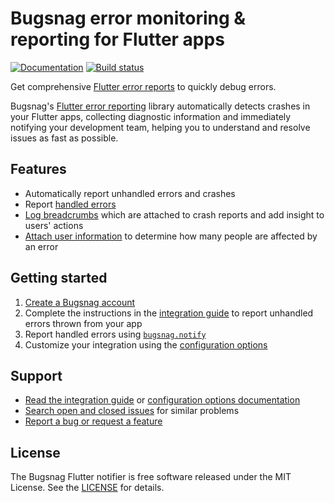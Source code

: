 # Bugsnag error monitoring & reporting for Flutter apps

[![Documentation](https://img.shields.io/badge/documentation-latest-blue.svg)](https://docs.bugsnag.com/platforms/flutter/)
[![Build status](https://badge.buildkite.com/e5d6c82f7202bbfe7114be8b8cb245b447a29470cd9320658b.svg)](https://buildkite.com/bugsnag/bugsnag-flutter)

Get comprehensive [Flutter error reports](https://www.bugsnag.com/platforms/flutter/) to quickly
debug errors.

Bugsnag's [Flutter error reporting](https://www.bugsnag.com/platforms/flutter/)
library automatically detects crashes in your Flutter apps, collecting diagnostic information and
immediately notifying your development team, helping you to understand and resolve issues as fast as
possible.

## Features

* Automatically report unhandled errors and crashes
* Report [handled errors](https://docs.bugsnag.com/platforms/flutter/#reporting-handled-exceptions)
* [Log breadcrumbs](https://docs.bugsnag.com/platforms/flutter/#logging-breadcrumbs) which are
  attached to crash reports and add insight to users' actions
* [Attach user information](https://docs.bugsnag.com/platforms/flutter/#identifying-users) to
  determine how many people are affected by an error

## Getting started

1. [Create a Bugsnag account](https://www.bugsnag.com)
1. Complete the instructions in the [integration guide](https://docs.bugsnag.com/platforms/flutter/)
   to report unhandled errors thrown from your app
1. Report handled errors
   using [`bugsnag.notify`](https://docs.bugsnag.com/platforms/flutter/reporting-handled-exceptions/)
1. Customize your integration using
   the [configuration options](https://docs.bugsnag.com/platforms/flutter/configuration-options/)

## Support

* [Read the integration guide](https://docs.bugsnag.com/platforms/flutter/)
  or [configuration options documentation](https://docs.bugsnag.com/platforms/flutter/configuration-options/)
* [Search open and closed issues](https://github.com/bugsnag/bugsnag-flutter/issues?utf8=✓&q=is%3Aissue)
  for similar problems
* [Report a bug or request a feature](https://github.com/bugsnag/bugsnag-flutter/issues/new)

## License

The Bugsnag Flutter notifier is free software released under the MIT License. See
the [LICENSE](https://github.com/bugsnag/bugsnag-flutter/blob/master/LICENSE)
for details.